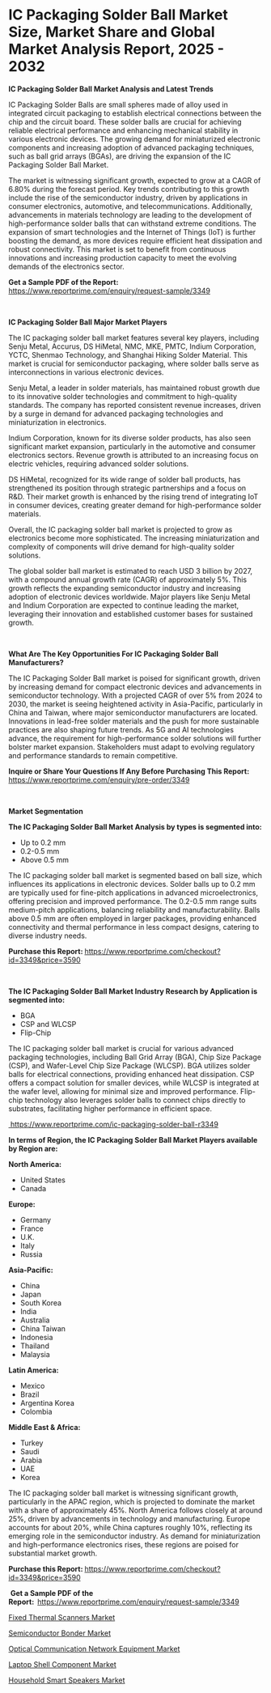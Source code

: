 <p><h1>IC Packaging Solder Ball Market Size, Market Share and Global Market Analysis Report, 2025 - 2032</h1></p><p><strong>IC Packaging Solder Ball Market Analysis and Latest Trends</strong></p>
<p><p>IC Packaging Solder Balls are small spheres made of alloy used in integrated circuit packaging to establish electrical connections between the chip and the circuit board. These solder balls are crucial for achieving reliable electrical performance and enhancing mechanical stability in various electronic devices. The growing demand for miniaturized electronic components and increasing adoption of advanced packaging techniques, such as ball grid arrays (BGAs), are driving the expansion of the IC Packaging Solder Ball Market.</p><p>The market is witnessing significant growth, expected to grow at a CAGR of 6.80% during the forecast period. Key trends contributing to this growth include the rise of the semiconductor industry, driven by applications in consumer electronics, automotive, and telecommunications. Additionally, advancements in materials technology are leading to the development of high-performance solder balls that can withstand extreme conditions. The expansion of smart technologies and the Internet of Things (IoT) is further boosting the demand, as more devices require efficient heat dissipation and robust connectivity. This market is set to benefit from continuous innovations and increasing production capacity to meet the evolving demands of the electronics sector.</p></p>
<p><strong>Get a Sample PDF of the Report:&nbsp;</strong> <a href="https://www.reportprime.com/enquiry/request-sample/3349?utm_campaign=1144&utm_medium=2&utm_source=Github&utm_content=ia&utm_term=18032025&utm_id=ic-packaging-solder-ball">https://www.reportprime.com/enquiry/request-sample/3349</a></p>
<p>&nbsp;</p>
<p><strong>IC Packaging Solder Ball Major Market Players</strong></p>
<p><p>The IC packaging solder ball market features several key players, including Senju Metal, Accurus, DS HiMetal, NMC, MKE, PMTC, Indium Corporation, YCTC, Shenmao Technology, and Shanghai Hiking Solder Material. This market is crucial for semiconductor packaging, where solder balls serve as interconnections in various electronic devices.</p><p>Senju Metal, a leader in solder materials, has maintained robust growth due to its innovative solder technologies and commitment to high-quality standards. The company has reported consistent revenue increases, driven by a surge in demand for advanced packaging technologies and miniaturization in electronics.</p><p>Indium Corporation, known for its diverse solder products, has also seen significant market expansion, particularly in the automotive and consumer electronics sectors. Revenue growth is attributed to an increasing focus on electric vehicles, requiring advanced solder solutions.</p><p>DS HiMetal, recognized for its wide range of solder ball products, has strengthened its position through strategic partnerships and a focus on R&D. Their market growth is enhanced by the rising trend of integrating IoT in consumer devices, creating greater demand for high-performance solder materials.</p><p>Overall, the IC packaging solder ball market is projected to grow as electronics become more sophisticated. The increasing miniaturization and complexity of components will drive demand for high-quality solder solutions.</p><p>The global solder ball market is estimated to reach USD 3 billion by 2027, with a compound annual growth rate (CAGR) of approximately 5%. This growth reflects the expanding semiconductor industry and increasing adoption of electronic devices worldwide. Major players like Senju Metal and Indium Corporation are expected to continue leading the market, leveraging their innovation and established customer bases for sustained growth.</p></p>
<p>&nbsp;</p>
<p><strong>What Are The Key Opportunities For IC Packaging Solder Ball Manufacturers?</strong></p>
<p><p>The IC Packaging Solder Ball market is poised for significant growth, driven by increasing demand for compact electronic devices and advancements in semiconductor technology. With a projected CAGR of over 5% from 2024 to 2030, the market is seeing heightened activity in Asia-Pacific, particularly in China and Taiwan, where major semiconductor manufacturers are located. Innovations in lead-free solder materials and the push for more sustainable practices are also shaping future trends. As 5G and AI technologies advance, the requirement for high-performance solder solutions will further bolster market expansion. Stakeholders must adapt to evolving regulatory and performance standards to remain competitive.</p></p>
<p><strong>Inquire or Share Your Questions If Any Before Purchasing This Report:</strong> <a href="https://www.reportprime.com/enquiry/pre-order/3349?utm_campaign=1144&utm_medium=2&utm_source=Github&utm_content=ia&utm_term=18032025&utm_id=ic-packaging-solder-ball">https://www.reportprime.com/enquiry/pre-order/3349</a></p>
<p>&nbsp;</p>
<p><strong>Market Segmentation</strong></p>
<p><strong>The IC Packaging Solder Ball Market Analysis by types is segmented into:</strong></p>
<p><ul><li>Up to 0.2 mm</li><li>0.2-0.5 mm</li><li>Above 0.5 mm</li></ul></p>
<p><p>The IC packaging solder ball market is segmented based on ball size, which influences its applications in electronic devices. Solder balls up to 0.2 mm are typically used for fine-pitch applications in advanced microelectronics, offering precision and improved performance. The 0.2-0.5 mm range suits medium-pitch applications, balancing reliability and manufacturability. Balls above 0.5 mm are often employed in larger packages, providing enhanced connectivity and thermal performance in less compact designs, catering to diverse industry needs.</p></p>
<p><strong>Purchase this Report:&nbsp;</strong><a href="https://www.reportprime.com/checkout?id=3349&price=3590&utm_campaign=1144&utm_medium=2&utm_source=Github&utm_content=ia&utm_term=18032025&utm_id=ic-packaging-solder-ball">https://www.reportprime.com/checkout?id=3349&price=3590</a></p>
<p>&nbsp;</p>
<p><strong>The IC Packaging Solder Ball Market Industry Research by Application is segmented into:</strong></p>
<p><ul><li>BGA</li><li>CSP and WLCSP</li><li>Flip-Chip</li></ul></p>
<p><p>The IC packaging solder ball market is crucial for various advanced packaging technologies, including Ball Grid Array (BGA), Chip Size Package (CSP), and Wafer-Level Chip Size Package (WLCSP). BGA utilizes solder balls for electrical connections, providing enhanced heat dissipation. CSP offers a compact solution for smaller devices, while WLCSP is integrated at the wafer level, allowing for minimal size and improved performance. Flip-chip technology also leverages solder balls to connect chips directly to substrates, facilitating higher performance in efficient space.</p></p>
<p><a href="https://www.reportprime.com/ic-packaging-solder-ball-r3349?utm_campaign=1144&utm_medium=2&utm_source=Github&utm_content=ia&utm_term=18032025&utm_id=ic-packaging-solder-ball">&nbsp;https://www.reportprime.com/ic-packaging-solder-ball-r3349</a></p>
<p><strong>In terms of Region, the IC Packaging Solder Ball Market Players available by Region are:</strong></p>
<p>
    <p> <strong> North America: </strong>
        <ul>
            <li>United States</li>
            <li>Canada</li>
        </ul>
        </p> 
    <p> <strong> Europe: </strong>
        <ul>
            <li>Germany</li>
            <li>France</li>
            <li>U.K.</li>
            <li>Italy</li>
            <li>Russia</li>
        </ul>
        </p> 
    <p> <strong> Asia-Pacific: </strong>
        <ul>
            <li>China</li>
            <li>Japan</li>
            <li>South Korea</li>
            <li>India</li>
            <li>Australia</li>
            <li>China Taiwan</li>
            <li>Indonesia</li>
            <li>Thailand</li>
            <li>Malaysia</li>
        </ul>
        </p> 
    <p> <strong> Latin America: </strong>
        <ul>
            <li>Mexico</li>
            <li>Brazil</li>
            <li>Argentina Korea</li>
            <li>Colombia</li>
        </ul>
        </p> 
    <p> <strong> Middle East & Africa: </strong>
        <ul>
            <li>Turkey</li>
            <li>Saudi</li>
            <li>Arabia</li>
            <li>UAE</li>
            <li>Korea</li>
        </ul>
    </p>
    </p>
<p><p>The IC packaging solder ball market is witnessing significant growth, particularly in the APAC region, which is projected to dominate the market with a share of approximately 45%. North America follows closely at around 25%, driven by advancements in technology and manufacturing. Europe accounts for about 20%, while China captures roughly 10%, reflecting its emerging role in the semiconductor industry. As demand for miniaturization and high-performance electronics rises, these regions are poised for substantial market growth.</p></p>
<p><strong>Purchase this Report: </strong><a href="https://www.reportprime.com/checkout?id=3349&price=3590&utm_campaign=1144&utm_medium=2&utm_source=Github&utm_content=ia&utm_term=18032025&utm_id=ic-packaging-solder-ball">https://www.reportprime.com/checkout?id=3349&price=3590</a></p>
<p>&nbsp;<strong>Get a Sample PDF of the Report:&nbsp;&nbsp;</strong><a href="https://www.reportprime.com/enquiry/request-sample/3349?utm_campaign=1144&utm_medium=2&utm_source=Github&utm_content=ia&utm_term=18032025&utm_id=ic-packaging-solder-ball">https://www.reportprime.com/enquiry/request-sample/3349</a></p>
<p><strong></strong></p>
<p><p><a href="https://github.com/welfmimon/Market-Research-Report-List-1/blob/main/fixed-thermal-scanners-market.md?utm_campaign=1144&utm_medium=2&utm_source=Github&utm_content=ia&utm_term=18032025&utm_id=ic-packaging-solder-ball">Fixed Thermal Scanners Market</a></p><p><a href="https://github.com/dumanelina6v/Market-Research-Report-List-1/blob/main/semiconductor-bonder-market.md?utm_campaign=1144&utm_medium=2&utm_source=Github&utm_content=ia&utm_term=18032025&utm_id=ic-packaging-solder-ball">Semiconductor Bonder Market</a></p><p><a href="https://github.com/nkomdaumis16/Market-Research-Report-List-1/blob/main/optical-communication-network-equipment-market.md?utm_campaign=1144&utm_medium=2&utm_source=Github&utm_content=ia&utm_term=18032025&utm_id=ic-packaging-solder-ball">Optical Communication Network Equipment Market</a></p><p><a href="https://github.com/khifzaba/Market-Research-Report-List-1/blob/main/laptop-shell-component-market.md?utm_campaign=1144&utm_medium=2&utm_source=Github&utm_content=ia&utm_term=18032025&utm_id=ic-packaging-solder-ball">Laptop Shell Component Market</a></p><p><a href="https://github.com/ioniafidian4/Market-Research-Report-List-1/blob/main/household-smart-speakers-market.md?utm_campaign=1144&utm_medium=2&utm_source=Github&utm_content=ia&utm_term=18032025&utm_id=ic-packaging-solder-ball">Household Smart Speakers Market</a></p></p>